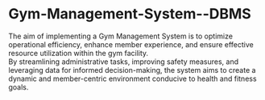 # Gym-Management-System--DBMS
The aim of implementing a Gym Management System is to optimize operational
efficiency, enhance member experience, and ensure effective resource
utilization within the gym facility. 
<br> 
By streamlining administrative tasks, improving
safety measures, and leveraging data for informed decision-making, the system
aims to create a dynamic and member-centric environment conducive to health
and fitness goals.
